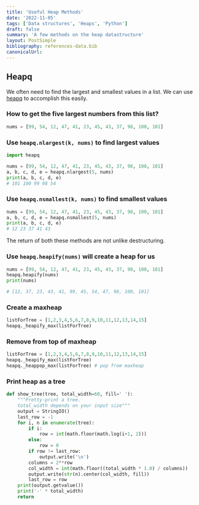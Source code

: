 ```yaml
---
title: 'Useful Heap Methods'
date: '2022-11-05'
tags: ['Data structures', 'Heaps', 'Python']
draft: false
summary: 'A few methods on the heap datastructure'
layout: PostSimple
bibliography: references-data.bib
canonicalUrl:
---
```


## Heapq

We often need to find the largest and smallest values in a list. We can use [heapq](https://docs.python.org/3/library/heapq.html)
to accomplish this easily.

### How to get the five largest numbers from this list?

```python
nums = [99, 54, 12, 47, 41, 23, 45, 43, 37, 98, 100, 101]
```

### Use `heapq.nlargest(k, nums)` to find largest values

```python
import heapq

nums = [99, 54, 12, 47, 41, 23, 45, 43, 37, 98, 100, 101]
a, b, c, d, e = heapq.nlargest(5, nums)
print(a, b, c, d, e)
# 101 100 99 98 54
```

### Use `heapq.nsmallest(k, nums)` to find smallest values

```python
nums = [99, 54, 12, 47, 41, 23, 45, 43, 37, 98, 100, 101]
a, b, c, d, e = heapq.nsmallest(5, nums)
print(a, b, c, d, e)
# 12 23 37 41 43
```

The return of both these methods are not unlike destructuring.

### Use `heapq.heapify(nums)` will create a heap for us

```python
nums = [99, 54, 12, 47, 41, 23, 45, 43, 37, 98, 100, 101]
heapq.heapify(nums)
print(nums)

# [12, 37, 23, 43, 41, 99, 45, 54, 47, 98, 100, 101]
```

### Create a maxheap

```python
listForTree = [1,2,3,4,5,6,7,8,9,10,11,12,13,14,15]
heapq._heapify_max(listForTree)
```

### Remove from top of maxheap

```python
listForTree = [1,2,3,4,5,6,7,8,9,10,11,12,13,14,15]
heapq._heapify_max(listForTree)
heapq._heappop_max(listForTree) # pop from maxheap
```

### Print heap as a tree

```python
def show_tree(tree, total_width=60, fill=' '):
    """Pretty-print a tree.
    total_width depends on your input size"""
    output = StringIO()
    last_row = -1
    for i, n in enumerate(tree):
        if i:
            row = int(math.floor(math.log(i+1, 2)))
        else:
            row = 0
        if row != last_row:
            output.write('\n')
        columns = 2**row
        col_width = int(math.floor((total_width * 1.0) / columns))
        output.write(str(n).center(col_width, fill))
        last_row = row
    print(output.getvalue())
    print('-' * total_width)
    return

```
